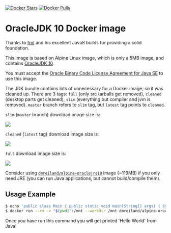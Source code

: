 [![Docker Stars](https://img.shields.io/docker/stars/dmreiland/alpine-oraclejdk10.svg?style=flat-square)](https://hub.docker.com/r/dmreiland/alpine-oraclejdk10/)
[![Docker Pulls](https://img.shields.io/docker/pulls/dmreiland/alpine-oraclejdk10.svg?style=flat-square)](https://hub.docker.com/r/dmreiland/alpine-oraclejdk10/)


OracleJDK 10 Docker image
========================

Thanks to [frol](https://github.com/frol/docker-alpine-oraclejdk8) and his excellent Java8 builds for providing a solid foundation.

This image is based on Alpine Linux image, which is only a 5MB image, and contains
[OracleJDK 10](http://www.oracle.com/technetwork/java/javase/overview/index.html).

You must accept the
[Oracle Binary Code License Agreement for Java SE](http://www.oracle.com/technetwork/java/javase/terms/license/index.html)
to use this image.

The JDK bundle contains lots of unnecessary for a Docker image, so it was cleaned up. There are 3
tags: `full` (only src tarballs get removed), `cleaned` (desktop parts get cleaned), `slim`
(everything but compiler and jvm is removed). `master` branch refers to `slim` tag, but `latest`
tag points to `cleaned`.

`slim` (`master` branch) download image size is:

[![](https://images.microbadger.com/badges/image/dmreiland/alpine-oraclejdk10:slim.svg)](http://microbadger.com/images/dmreiland/alpine-oraclejdk10:slim "Get your own image badge on microbadger.com")

`cleaned` (`latest` tag) download image size is:

[![](https://images.microbadger.com/badges/image/dmreiland/alpine-oraclejdk10:cleaned.svg)](http://microbadger.com/images/dmreiland/alpine-oraclejdk10:cleaned "Get your own image badge on microbadger.com")

`full` download image size is:

[![](https://images.microbadger.com/badges/image/dmreiland/alpine-oraclejdk10:full.svg)](http://microbadger.com/images/dmreiland/alpine-oraclejdk10:full "Get your own image badge on microbadger.com")


Consider using [`dmreiland/alpine-oraclejre10`](https://github.com/dmreiland/docker-alpine-oraclejre10)
image (~119MB) if you only need JRE (you can run Java applications, but cannot build/compile them).


Usage Example
-------------

```bash
$ echo 'public class Main { public static void main(String[] args) { System.out.println("Hello World"); } }' > Main.java
$ docker run --rm -v "$(pwd)":/mnt --workdir /mnt dmreiland/alpine-oraclejdk10:slim sh -c "javac Main.java && java Main"
```

Once you have run this command you will get printed 'Hello World' from Java!
